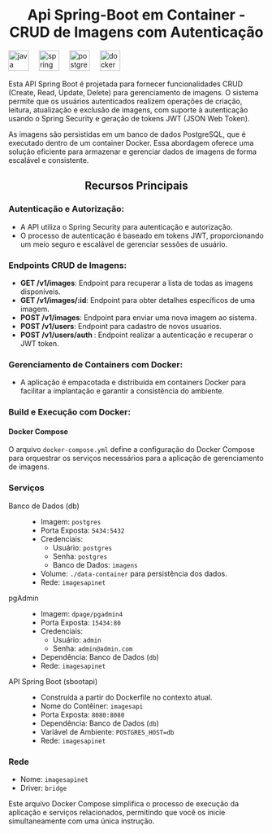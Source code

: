 <h1 align="center">Api Spring-Boot em Container - CRUD de Imagens com Autenticação</h1> 

<div align="left">
  <img src="https://cdn.jsdelivr.net/gh/devicons/devicon/icons/java/java-original.svg" height="40" alt="java logo"  />
  <img width="12" />
  <img src="https://cdn.jsdelivr.net/gh/devicons/devicon/icons/spring/spring-original.svg" height="40" alt="spring logo"  />
  <img width="12" />
  <img src="https://cdn.jsdelivr.net/gh/devicons/devicon/icons/postgresql/postgresql-original.svg" height="40" alt="postgresql logo"  />
  <img width="12" />
  <img src="https://cdn.jsdelivr.net/gh/devicons/devicon/icons/docker/docker-original.svg" height="40" alt="docker logo"  />
</div>


<p align="left">Esta API Spring Boot é projetada para fornecer funcionalidades CRUD (Create, Read, Update, Delete) para gerenciamento de imagens. O sistema permite que os usuários autenticados realizem operações de criação, leitura, atualização e exclusão de imagens, com suporte à autenticação usando o Spring Security e geração de tokens JWT (JSON Web Token).</p>
<p aling="left"> As imagens são persistidas em um banco de dados PostgreSQL, que é executado dentro de um container Docker.
  Essa abordagem oferece uma solução eficiente para armazenar e gerenciar dados de imagens de forma escalável e consistente.</p>


<h2 align="center">Recursos Principais</h2>

<h3 align="left">Autenticação e Autorização:</h3>

 <ul>
      <li>A API utiliza o Spring Security para autenticação e autorização.</li>
      <li>O processo de autenticação é baseado em tokens JWT, proporcionando um meio seguro e escalável de gerenciar sessões de usuário.</li>
 </ul>
 
</ul>
<h3 aling="left">Endpoints CRUD de Imagens:</h3>
    <ul>
      <li><strong>GET /v1/images</strong>: Endpoint para recuperar a lista de todas as imagens disponíveis.</li>
      <li><strong>GET  /v1/images/:id</strong>: Endpoint para obter detalhes específicos de uma imagem.</li>
      <li><strong>POST /v1/images</strong>: Endpoint para enviar uma nova imagem ao sistema.</li>
      <li><strong>POST /v1/users</strong>: Endpoint para cadastro de novos usuarios.</li>
      <li><strong>POST /v1/users/auth </strong>: Endpoint realizar a autenticação e recuperar o JWT token.</li>
    </ul>
 
 <h3 aling="left">Gerenciamento de Containers com Docker:</h3>
    <ul>
      <li>A aplicação é empacotada e distribuída em containers Docker para facilitar a implantação e garantir a consistência do ambiente.</li>
    </ul>
    
<h3 aling="left">Build e Execução com Docker:</h3>

<h4>Docker Compose</h4>

<p>O arquivo <code>docker-compose.yml</code> define a configuração do Docker Compose para orquestrar os serviços necessários para a aplicação de gerenciamento de imagens.</p>

<h3>Serviços</h3>

<dl>

  <dt>Banco de Dados (db)</dt>
  <dd>
    <ul>
      <li>Imagem: <code>postgres</code></li>
      <li>Porta Exposta: <code>5434:5432</code></li>
      <li>Credenciais:
        <ul>
          <li>Usuário: <code>postgres</code></li>
          <li>Senha: <code>postgres</code></li>
          <li>Banco de Dados: <code>imagens</code></li>
        </ul>
      </li>
      <li>Volume: <code>./data-container</code> para persistência dos dados.</li>
      <li>Rede: <code>imagesapinet</code></li>
    </ul>
  </dd>

  <dt>pgAdmin</dt>
  <dd>
    <ul>
      <li>Imagem: <code>dpage/pgadmin4</code></li>
      <li>Porta Exposta: <code>15434:80</code></li>
      <li>Credenciais:
        <ul>
          <li>Usuário: <code>admin</code></li>
          <li>Senha: <code>admin@admin.com</code></li>
        </ul>
      </li>
      <li>Dependência: Banco de Dados (<code>db</code>)</li>
      <li>Rede: <code>imagesapinet</code></li>
    </ul>
  </dd>

  <dt>API Spring Boot (sbootapi)</dt>
  <dd>
    <ul>
      <li>Construída a partir do Dockerfile no contexto atual.</li>
      <li>Nome do Contêiner: <code>imagesapi</code></li>
      <li>Porta Exposta: <code>8080:8080</code></li>
      <li>Dependência: Banco de Dados (<code>db</code>)</li>
      <li>Variável de Ambiente: <code>POSTGRES_HOST=db</code></li>
      <li>Rede: <code>imagesapinet</code></li>
    </ul>
  </dd>

</dl>

<h3>Rede</h3>

<ul>
  <li>Nome: <code>imagesapinet</code></li>
  <li>Driver: <code>bridge</code></li>
</ul>

<p>Este arquivo Docker Compose simplifica o processo de execução da aplicação e serviços relacionados, permitindo que você os inicie simultaneamente com uma única instrução.</p>
